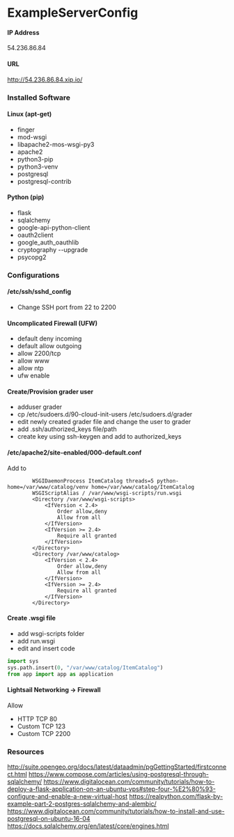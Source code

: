 # ExampleServerConfig

#### IP Address
54.236.86.84

#### URL
http://54.236.86.84.xip.io/

### Installed Software
#### Linux (apt-get)
- finger
- mod-wsgi
- libapache2-mos-wsgi-py3
- apache2
- python3-pip
- python3-venv
- postgresql
- postgresql-contrib

#### Python (pip)
- flask
- sqlalchemy
- google-api-python-client
- oauth2client
- google_auth_oauthlib
- cryptography --upgrade
- psycopg2
### Configurations
#### /etc/ssh/sshd_config
- Change SSH port from 22 to 2200

#### Uncomplicated Firewall (UFW)
- default deny incoming
- default allow outgoing
- allow 2200/tcp
- allow www
- allow ntp
- ufw enable

#### Create/Provision grader user
- adduser grader
- cp /etc/sudoers.d/90-cloud-init-users /etc/sudoers.d/grader
- edit newly created grader file and change the user to grader
- add .ssh/authorized_keys file/path
- create key using ssh-keygen and add to authorized_keys

#### /etc/apache2/site-enabled/000-default.conf
Add to <VirtualHost>
```
        WSGIDaemonProcess ItemCatalog threads=5 python-home=/var/www/catalog/venv home=/var/www/catalog/ItemCatalog
        WSGIScriptAlias / /var/www/wsgi-scripts/run.wsgi
        <Directory /var/www/wsgi-scripts>
            <IfVersion < 2.4>
                Order allow,deny
                Allow from all
            </IfVersion>
            <IfVersion >= 2.4>
                Require all granted
            </IfVersion>
        </Directory>
        <Directory /var/www/catalog>
            <IfVersion < 2.4>
                Order allow,deny
                Allow from all
            </IfVersion>
            <IfVersion >= 2.4>
                Require all granted
            </IfVersion>
        </Directory>
```

#### Create .wsgi file
- add wsgi-scripts folder
- add run.wsgi
- edit and insert code
``` python
import sys
sys.path.insert(0, "/var/www/catalog/ItemCatalog")
from app import app as application
```

#### Lightsail Networking -> Firewall
Allow
- HTTP TCP 80
- Custom TCP 123
- Custom TCP 2200

### Resources
http://suite.opengeo.org/docs/latest/dataadmin/pgGettingStarted/firstconnect.html
https://www.compose.com/articles/using-postgresql-through-sqlalchemy/
https://www.digitalocean.com/community/tutorials/how-to-deploy-a-flask-application-on-an-ubuntu-vps#step-four-%E2%80%93-configure-and-enable-a-new-virtual-host
https://realpython.com/flask-by-example-part-2-postgres-sqlalchemy-and-alembic/
https://www.digitalocean.com/community/tutorials/how-to-install-and-use-postgresql-on-ubuntu-16-04
https://docs.sqlalchemy.org/en/latest/core/engines.html
